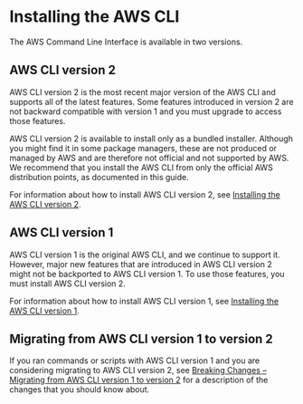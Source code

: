 # Installing the AWS CLI<a name="cli-chap-install"></a>

The AWS Command Line Interface is available in two versions\.

## AWS CLI version 2<a name="cli-chap-install-v2"></a>

AWS CLI version 2 is the most recent major version of the AWS CLI and supports all of the latest features\. Some features introduced in version 2 are not backward compatible with version 1 and you must upgrade to access those features\.

AWS CLI version 2 is available to install only as a bundled installer\. Although you might find it in some package managers, these are not produced or managed by AWS and are therefore not official and not supported by AWS\. We recommend that you install the AWS CLI from only the official AWS distribution points, as documented in this guide\.

For information about how to install AWS CLI version 2, see [Installing the AWS CLI version 2](install-cliv2.md)\.

## AWS CLI version 1<a name="cli-chap-install-v1"></a>

AWS CLI version 1 is the original AWS CLI, and we continue to support it\. However, major new features that are introduced in AWS CLI version 2 might not be backported to AWS CLI version 1\. To use those features, you must install AWS CLI version 2\.

For information about how to install AWS CLI version 1, see [Installing the AWS CLI version 1](install-cliv1.md)\.

## Migrating from AWS CLI version 1 to version 2<a name="migrating"></a>

If you ran commands or scripts with AWS CLI version 1 and you are considering migrating to AWS CLI version 2, see [Breaking Changes – Migrating from AWS CLI version 1 to version 2](cliv2-migration.md) for a description of the changes that you should know about\.